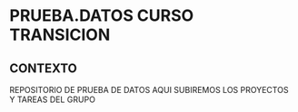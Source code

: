 # PRUEBA.DATOS CURSO TRANSICION

## CONTEXTO
REPOSITORIO DE PRUEBA DE DATOS
AQUI SUBIREMOS LOS PROYECTOS Y TAREAS DEL GRUPO
